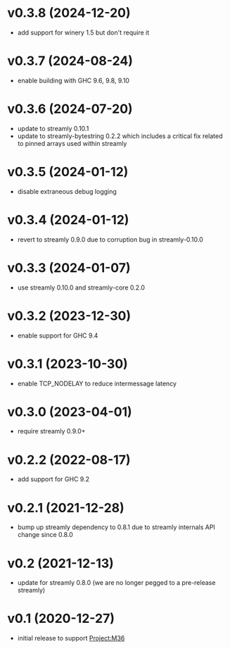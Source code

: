 # v0.3.8 (2024-12-20)

* add support for winery 1.5 but don't require it

# v0.3.7 (2024-08-24)

* enable building with GHC 9.6, 9.8, 9.10
	
# v0.3.6 (2024-07-20)

* update to streamly 0.10.1
* update to streamly-bytestring 0.2.2 which includes a critical fix related to pinned arrays used within streamly

# v0.3.5 (2024-01-12)

* disable extraneous debug logging

# v0.3.4 (2024-01-12)

* revert to streamly 0.9.0 due to corruption bug in streamly-0.10.0

# v0.3.3 (2024-01-07)

* use streamly 0.10.0 and streamly-core 0.2.0

# v0.3.2 (2023-12-30)

* enable support for GHC 9.4

# v0.3.1 (2023-10-30)

* enable TCP_NODELAY to reduce intermessage latency

# v0.3.0 (2023-04-01)

* require streamly 0.9.0+

# v0.2.2 (2022-08-17)

* add support for GHC 9.2
	
# v0.2.1 (2021-12-28)

* bump up streamly dependency to 0.8.1 due to streamly internals API change since 0.8.0

# v0.2 (2021-12-13)

* update for streamly 0.8.0 (we are no longer pegged to a pre-release streamly)

# v0.1 (2020-12-27)

* initial release to support [Project:M36](https://github.com/agentm/project-m36)
	
